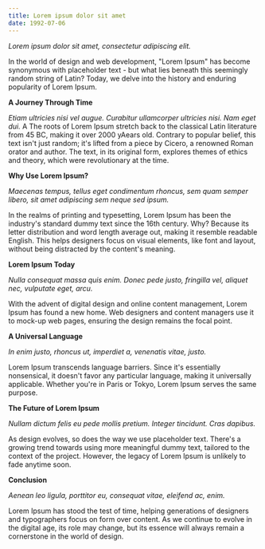 ```yaml
---
title: Lorem ipsum dolor sit amet
date: 1992-07-06
---
```


_Lorem ipsum dolor sit amet, consectetur adipiscing elit._

In the world of design and web development, "Lorem Ipsum" has become synonymous with placeholder text - but what lies beneath this seemingly random string of Latin? Today, we delve into the history and enduring popularity of Lorem Ipsum.

**A Journey Through Time**

_Etiam ultricies nisi vel augue. Curabitur ullamcorper ultricies nisi. Nam eget dui._
A
The roots of Lorem Ipsum stretch back to the classical Latin literature from 45 BC, making it over 2000 yAears old. Contrary to popular belief, this text isn't just random; it's lifted from a piece by Cicero, a renowned Roman orator and author. The text, in its original form, explores themes of ethics and theory, which were revolutionary at the time.

**Why Use Lorem Ipsum?**

_Maecenas tempus, tellus eget condimentum rhoncus, sem quam semper libero, sit amet adipiscing sem neque sed ipsum._

In the realms of printing and typesetting, Lorem Ipsum has been the industry's standard dummy text since the 16th century. Why? Because its letter distribution and word length average out, making it resemble readable English. This helps designers focus on visual elements, like font and layout, without being distracted by the content's meaning.

**Lorem Ipsum Today**

_Nulla consequat massa quis enim. Donec pede justo, fringilla vel, aliquet nec, vulputate eget, arcu._

With the advent of digital design and online content management, Lorem Ipsum has found a new home. Web designers and content managers use it to mock-up web pages, ensuring the design remains the focal point.

**A Universal Language**

_In enim justo, rhoncus ut, imperdiet a, venenatis vitae, justo._

Lorem Ipsum transcends language barriers. Since it's essentially nonsensical, it doesn't favor any particular language, making it universally applicable. Whether you're in Paris or Tokyo, Lorem Ipsum serves the same purpose.

**The Future of Lorem Ipsum**

_Nullam dictum felis eu pede mollis pretium. Integer tincidunt. Cras dapibus._

As design evolves, so does the way we use placeholder text. There's a growing trend towards using more meaningful dummy text, tailored to the context of the project. However, the legacy of Lorem Ipsum is unlikely to fade anytime soon.

**Conclusion**

_Aenean leo ligula, porttitor eu, consequat vitae, eleifend ac, enim._

Lorem Ipsum has stood the test of time, helping generations of designers and typographers focus on form over content. As we continue to evolve in the digital age, its role may change, but its essence will always remain a cornerstone in the world of design.
